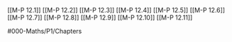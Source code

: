 [[M-P 12.1]]
[[M-P 12.2]]
[[M-P 12.3]]
[[M-P 12.4]]
[[M-P 12.5]]
[[M-P 12.6]]
[[M-P 12.7]]
[[M-P 12.8]]
[[M-P 12.9]]
[[M-P 12.10]]
[[M-P 12.11]]

#000-Maths/P1/Chapters 
